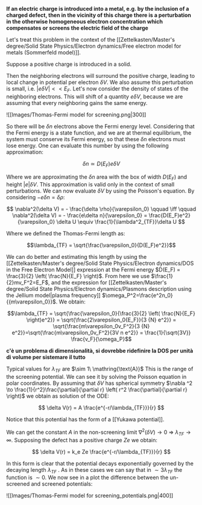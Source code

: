 **If an electric charge is introduced into a metal, e.g. by the inclusion of a charged defect, then in the vicinity of this charge there is a perturbation in the otherwise homogeneous electron concentration which compensates or screens the electric field of the charge**

Let's treat this problem in the context of the [[Zettelkasten/Master's degree/Solid State Physics/Electron dynamics/Free electron model for metals (Sommerfeld model)]].

Suppose a positive charge is introduced in a solid. 

Then the neighboring electrons will surround the positive charge, leading to local change in potential per electron $\delta V$. We also assume this perturbation is small, i.e. $|e\delta V|<<E_F$.
Let's now consider the density of states of the neighboring electrons. This will shift of a quantity $e\delta  V$, because we are assuming that every neighboring gains the same energy.

![[Images/Thomas-Fermi model for screening.png|300]]

So there will be $\delta n$ electrons above the Fermi energy level. Considering that the Fermi energy is a state function, and we are at thermal equilibrium, the system must conserve its Fermi energy, so that these $\delta n$ electrons must lose energy.
One can evaluate this number by using the following approximation:

$$ \delta n \simeq D(E_F)e\delta V  $$

Where we are approximating the $\delta n$ area with the box of width $D(E_F)$ and height $|e|\delta V$. This approximation is valid only in the context of small perturbations.
We can now evaluate $\delta V$ by using the Poisson's equation. By considering $-e\delta n = \delta \rho$:

$$ \nabla^2(\delta V) = - \frac{\delta \rho}{\varepsilon_0} \qquad \iff \qquad \nabla^2(\delta V) = - \frac{e\delta n}{\varepsilon_0} =  \frac{D(E_F)e^2}{\varepsilon_0} \delta U \equiv \frac{1}{\lambda^2_{TF}}\delta U $$

Where we defined the Thomas-Fermi length as:

$$\lambda_{TF} = \sqrt{\frac{\varepsilon_0}{D(E_F)e^2}}$$

We can do better and estimating this length by using the [[Zettelkasten/Master's degree/Solid State Physics/Electron dynamics/DOS in the Free Electron Model]] expression at the Fermi energy $D(E_F) = \frac{3}{2} \left( \frac{N}{E_F} \right)$. From here we use $\frac{1}{2}mv_F^2=E_F$, and the expression for [[Zettelkasten/Master's degree/Solid State Physics/Electron dynamics/Plasmons description using the Jellium model|plasma frequency]] $\omega_P^2=\frac{e^2n_0}{{m\varepsilon_0}}$.
We obtain:

$$\lambda_{TF} = \sqrt{\frac{\varepsilon_0}{\frac{3}{2} \left( \frac{N}{E_F} \right)e^2}} = \sqrt{\frac{2\varepsilon_0{E_F}}{3 {N} e^2}} = \sqrt{\frac{m\varepsilon_0v_F^2}{3 {N} e^2}}=\sqrt{\frac{m\varepsilon_0v_F^2}{3V n e^2}} = \frac{1}{\sqrt{3V}} \frac{v_F}{\omega_P}$$

**c'è un problema di dimensionalità, si dovrebbe ridefinire la DOS per unità di volume per sistemare il tutto**

Typical values for $\lambda_{TF}$ are $\sim 1\  \mathring{\text{A}}$
This is the range of the screening potential. We can see it by solving the Poisson equation in polar coordinates.
By assuming that $\delta V$ has spherical symmetry $\nabla ^2 \to \frac{1}{r^2}\frac{\partial}{\partial r} \left(   r^2 \frac{\partial}{\partial r} \right)$ we obtain as solution of the ODE:

$$ \delta V(r) = A \frac{e^{-r/\lambda_{TF}}}{r} $$

Notice that this potential has the form of a [[Yukawa potential]].

We can get the constant $A$ in the non-screening limit $\nabla^2(\delta V)\to 0\ \Rightarrow\  \lambda_{TF} \to \infty$. 
Supposing the defect has a positive charge $Ze$ we obtain: 

$$ \delta V(r) = k_e Ze \frac{e^{-r/\lambda_{TF}}}{r} $$

In this form is clear that the potential decays exponentially governed by the decaying length $\lambda_{TF}$ .
As in these cases we can say that in $\sim 3 \lambda_{TF}$ the function is $\sim 0$.
We now see in a plot the difference between the un-screened and screened potentials:

![[Images/Thomas-Fermi model for screening_potentials.png|400]]
